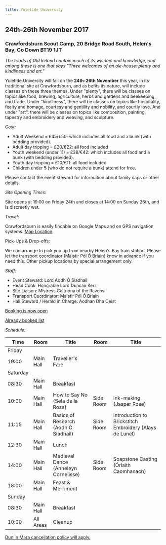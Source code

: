 ```yaml
---
title: Yuletide University
---
```

## 24th-26th November 2017
### Crawfordsburn Scout Camp, 20 Bridge Road South, Helen's Bay, Co Down BT19 1JT

*The triads of Old Ireland contain much of its wisdom and knowledge, and among these is one that says "Three welcomes of an ale-house: plenty and kindliness and art."*

Yuletide University will fall on the **24th-26th November** this year, in its traditional site at Crawfordsburn, and as befits its nature, will include classes on these three themes. Under "plenty", there will be classes on topics like food, brewing, agriculture, herbs and gardens and beekeeping, and trade. Under "kindliness", there will be classes on topics like hospitality, fealty and homage, courtesy and gentility and nobility, and courtly love. And under "art", there will be classes on topics like composition, painting, tapestry and embroidery and weaving, and sculpture.

*Cost:*
- Adult Weekend = £45/€50: which includes all food and a bunk (with bedding provided).
- Adult day tripping = £20/€22: all food included 
- Youth weekend (under 11) = £38/€42: which includes all food and a bunk (with bedding provided).
- Youth day tripping = £10/€11: all food included 
- Children under 5 (who do not require a bunk) attend for free.

Please contact the event steward for information about family caps or other details.

*Site Opening Times:*

Site opens at 19:00 on Friday 24th and closes at 14:00 on Sunday 26th, and is discreetly wet. 

*Travel:*

Crawfordsburn is easily findable on Google Maps and on GPS navigation systems. [Map Location](https://www.google.ie/maps/place/Crawfordsburn+Scout+Camp/@54.665467,-5.8712377,11z/data=!4m5!3m4!1s0x48619fe9e4faa279:0x8bef9e80ed0b945!8m2!3d54.665467!4d-5.731162)

Pick-Ups & Drop-offs:

We can arrange to pick you up from nearby Helen's Bay train station. Please let the transport coordinator (Maistir Pól Ó Briain) know in advance if you need this. Other pickup locations by special arrangement only.

*Staff:*

- Event Steward: Lord Aodh Ó Siadhail
- Head Cook: Honorable Lord Duncan Kerr
- Site Liaison: Mistress Caitriona of the Ravens
- Transport Coordinator: Maistir Pól Ó Briain
- Hall Steward / Herald in Charge: Aodhan Dha Ceist

[Booking is now open](https://goo.gl/forms/Z6GxHeZwDcL5JVhr2)

[Already booked list](booked/)

*Schedule:*

|**Time**|**Room**|**Title**|**Room**|**Title**|
|---|---|---|---|---|
|Friday|||||
|19:00|Main Hall|Traveller's Fare|||
|Saturday|||||
|08:30|Main Hall|Breakfast|||
|10:00|Main Hall|How to Say No (Sela de la Rosa)|Side Room|Ink-making (Jasper Rose)|
|11:15|Main Hall|Basics of Research (Aodh Ó Siadhail)|Side Room|Introduction to Brickstitch Embroidery (Alays de Lunel)|
|12:30|Main Hall|Lunch|||
|14:00|Main Hall|Medieval Dance (Anneleyn Cornelisse)|Side Room|Soapstone Casting (Órlaith Caomhanach)|
|18:00|Main Hall|Feast & Merriment|||
|Sunday|||||
|08:30|Main Hall|Breakfast|||
|10:00|All Areas|Cleanup|||

  
[Dun in Mara cancellation policy will apply.](/about/cancellation.html)